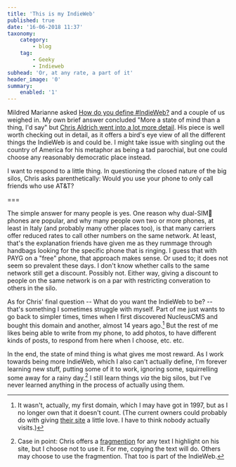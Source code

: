 ```yaml
---
title: 'This is my IndieWeb'
published: true
date: '16-06-2018 11:37'
taxonomy:
    category:
        - blog
    tag:
        - Geeky
        - Indieweb
subhead: 'Or, at any rate, a part of it'
header_image: '0'
summary:
    enabled: '1'
---
```


 

Mildred Marianne asked <a class="u-in-reply-to" href="https://twitter.com/MildredMarianne/status/1007612782936711173" >How do you define #IndieWeb?</a > and a couple of us weighed in. My own brief answer concluded "More a state of mind than a thing, I'd say" but <a class="u-in-reply-to" href="https://boffosocko.com/2018/06/15/defining-the-indieweb/" >Chris Aldrich went into a lot more detail</a >. His piece is well worth checking out in detail, as it offers a bird's eye view of all the different things the IndieWeb is and could be. I might take issue with singling out the country of America for his metaphor as being a tad parochial, but one could choose any reasonably democratic place instead.

I want to respond to a little thing. In questioning the closed nature of the big silos, Chris asks parenthetically: Would you use your phone to only call friends who use AT&T?

===

The simple answer for many people is yes. One reason why dual-SIM phones are popular, and why many people own two or more phones, at least in Italy (and probably many other places too), is that many carriers offer reduced rates to call other numbers on the same network. At least, that's the explanation friends have given me as they rummage through handbags looking for the specific phone that is ringing. I guess that with PAYG on a "free" phone, that approach makes sense. Or used to; it does not seem so prevalent these days. I don't know whether calls to the same network still get a discount. Possibly not. Either way, giving a discount to people on the same network is on a par with restricting converation to others in the silo.

As for Chris' final question -- What do you want the IndieWeb to be? -- that's something I sometimes struggle with myself. Part of me just wants to go back to simpler times, times when I first discovered NucleusCMS and  bought this domain and another, almost 14 years ago.[^2] But the rest of me likes being able to write from my phone, to add photos, to have different kinds of posts, to respond from here when I choose, etc. etc.

In the end, the state of mind thing is what gives me most reward. As I work towards being more IndieWeb, which I also can't actually define, I'm forever learning new stuff, putting some of it to work, ignoring some, squirrelling some away for a rainy day.[^1] I still learn things *via* the big silos, but I've never learned anything in the process of actually using them.

[^1]: Case in point: Chris offers a [fragmention](https://indieweb.org/fragmention) for any text I highlight on his site, but I choose not to use it. For me, copying the text will do. Others may choose to use the fragmention. That too is part of the IndieWeb.

[^2]: It wasn't, actually, my first domain, which I may have got in 1997, but as I no longer own that it doesn't count. (The current owners could probably do with giving [their site](http://futurefoods.com/about/) a little love. I have to think nobody actually visits.)
